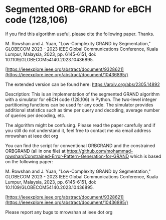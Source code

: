 # Segmented ORB-GRAND for eBCH code (128,106)
If you find this algorithm useful, please cite the following paper. Thanks.

M. Rowshan and J. Yuan, "Low-Complexity GRAND by Segmentation," GLOBECOM 2023 - 2023 IEEE Global Communications Conference, Kuala Lumpur, Malaysia, 2023, pp. 6145-6151, doi: 10.1109/GLOBECOM54140.2023.10436895.

[https://ieeexplore.ieee.org/abstract/document/9328621](https://ieeexplore.ieee.org/abstract/document/10436895/)

The extended version can be found here: https://arxiv.org/abs/2305.14892

Description: 
This is an implementation of the segmented GRAND algorithm with a simulator for eBCH code (128,106) in Python. The two-level integer partitioning functions can be used for any code. 
The simulator provides additional statistics such as time per query and decoding, average number of queries per decoding, etc.

The algorithm might be confusing. Please read the paper carefully and if you still do not understand it, feel free to contact me via email address mrowshan at ieee dot org

You can find the script for conventional ORBGRAND and the constrained ORBGRAND (all in one file) at https://github.com/mohammad-rowshan/Constrained-Error-Pattern-Generation-for-GRAND which is based on the following paper:

M. Rowshan and J. Yuan, "Low-Complexity GRAND by Segmentation," GLOBECOM 2023 - 2023 IEEE Global Communications Conference, Kuala Lumpur, Malaysia, 2023, pp. 6145-6151, doi: 10.1109/GLOBECOM54140.2023.10436895.

[https://ieeexplore.ieee.org/abstract/document/9328621](https://ieeexplore.ieee.org/abstract/document/10436895/)


Please report any bugs to mrowshan at ieee dot org
